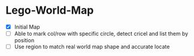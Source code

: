 # Lego-World-Map
- [x] Initial Map
- [ ] Able to mark col/row with specific circle, detect cricel and list them by position
- [ ] Use region to match real world map shape and accurate locate
